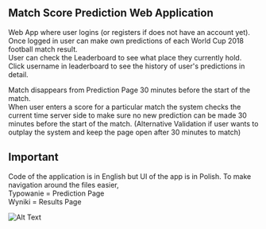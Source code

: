## Match Score Prediction Web Application

Web App where user logins (or registers if does not have an account yet). Once logged in user can make own predictions of each World Cup 2018 football match result.  
User can check the Leaderboard to see what place they currently hold. Click username in leaderboard to see the history of user's predictions in detail.

Match disappears from Prediction Page 30 minutes before the start of the match.  
When user enters a score for a particular match the system checks the current time server side to make sure no new prediction can be made 30 minutes before the start of the match. (Alternative Validation if user wants to outplay the system and keep the page open after 30 minutes to match)

## Important
Code of the application is in English but UI of the app is in Polish.
To make navigation around the files easier,  
Typowanie = Prediction Page  
Wyniki = Results Page

![Alt Text](https://media.giphy.com/media/69zP0KxUMSWodSZHRV/giphy.gif)
